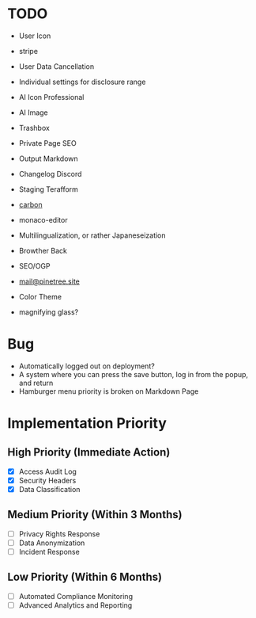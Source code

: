 # TODO
- User Icon

- stripe 
 
- User Data Cancellation
- Individual settings for disclosure range
- AI Icon Professional
- AI Image
- Trashbox
- Private Page SEO
- Output Markdown

- Changelog Discord
- Staging Terafform
- [carbon](https://www.carbonads.net/)
- monaco-editor
- Multilingualization, or rather Japaneseization
- Browther Back
- SEO/OGP
- mail@pinetree.site
- Color Theme
- magnifying glass?

# Bug
- Automatically logged out on deployment?
- A system where you can press the save button, log in from the popup, and return
- Hamburger menu priority is broken on Markdown Page
 
# Implementation Priority
## High Priority (Immediate Action)
- [x] Access Audit Log
- [x] Security Headers
- [x] Data Classification
## Medium Priority (Within 3 Months)
- [ ] Privacy Rights Response
- [ ] Data Anonymization
- [ ] Incident Response
## Low Priority (Within 6 Months)
- [ ] Automated Compliance Monitoring
- [ ] Advanced Analytics and Reporting